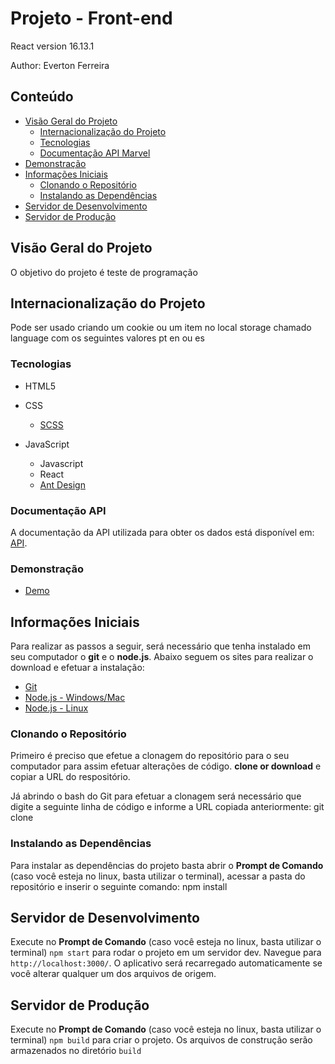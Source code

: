 # Projeto - Front-end

React version 16.13.1

Author:
Everton Ferreira

## Conteúdo
- [Visão Geral do Projeto](#visão-geral-do-projeto)
  - [Internacionalização do Projeto](#internacionalização-do-projeto)
  - [Tecnologias](#tecnologias)
  - [Documentação API Marvel](#documentação-api-marvel)
- [Demonstração](#demonstracao)
- [Informações Iniciais](#informações-iniciais)
  - [Clonando o Repositório](#clonando-o-repositório)
  - [Instalando as Dependências](#instalando-as-dependências)
- [Servidor de Desenvolvimento](#servidor-de-desenvolvimento)
- [Servidor de Produção](#servidor-de-Produção)

## Visão Geral do Projeto
O objetivo do projeto é teste de programação

## Internacionalização do Projeto
Pode ser usado criando um cookie ou um item no local storage chamado language com os seguintes valores pt en ou es

### Tecnologias
- HTML5

- CSS
  - [SCSS](https://sass-lang.com/)
  
- JavaScript
  - Javascript
  - React 
  - [Ant Design](https://ant.design/) 

### Documentação API 
A documentação da API utilizada para obter os dados está disponível em: [API](http://www.mocky.io/v2/5d3b57023000005500a2a0a6).

### Demonstração
 - [Demo](https://api-front-react.herokuapp.com/)

## Informações Iniciais
Para realizar as passos a seguir, será necessário que tenha instalado em seu computador o **git** e o **node.js**. Abaixo seguem os sites para realizar o download e efetuar a instalação:
- [Git](https://git-scm.com/downloads)
- [Node.js - Windows/Mac](https://nodejs.org/en/download/)
- [Node.js - Linux](https://nodejs.org/en/download/package-manager/)

### Clonando o Repositório
Primeiro é preciso que efetue a clonagem do repositório para o seu computador para assim efetuar alterações de código.
**clone or download** e copiar a URL do respositório.

Já abrindo o bash do Git para efetuar a clonagem será necessário que digite a seguinte linha de código e informe a URL copiada anteriormente:
git clone <url-do-repositorio>

### Instalando as Dependências
Para instalar as dependências do projeto basta abrir o **Prompt de Comando** (caso você esteja no linux, basta utilizar o terminal), acessar a pasta do repositório e inserir o seguinte comando:
npm install

## Servidor de Desenvolvimento

Execute no **Prompt de Comando** (caso você esteja no linux, basta utilizar o terminal) `npm start` para rodar o projeto em um servidor dev. Navegue para `http://localhost:3000/`. O aplicativo será recarregado automaticamente se você alterar qualquer um dos arquivos de origem.

## Servidor de Produção

Execute no **Prompt de Comando** (caso você esteja no linux, basta utilizar o terminal) `npm build` para criar o projeto. Os arquivos de construção serão armazenados no diretório `build`